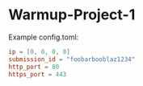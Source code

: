 # Warmup-Project-1

Example config.toml:

```TOML
ip = [0, 0, 0, 0]
submission_id = "foobarbooblaz1234"
http_port = 80
https_port = 443
```
